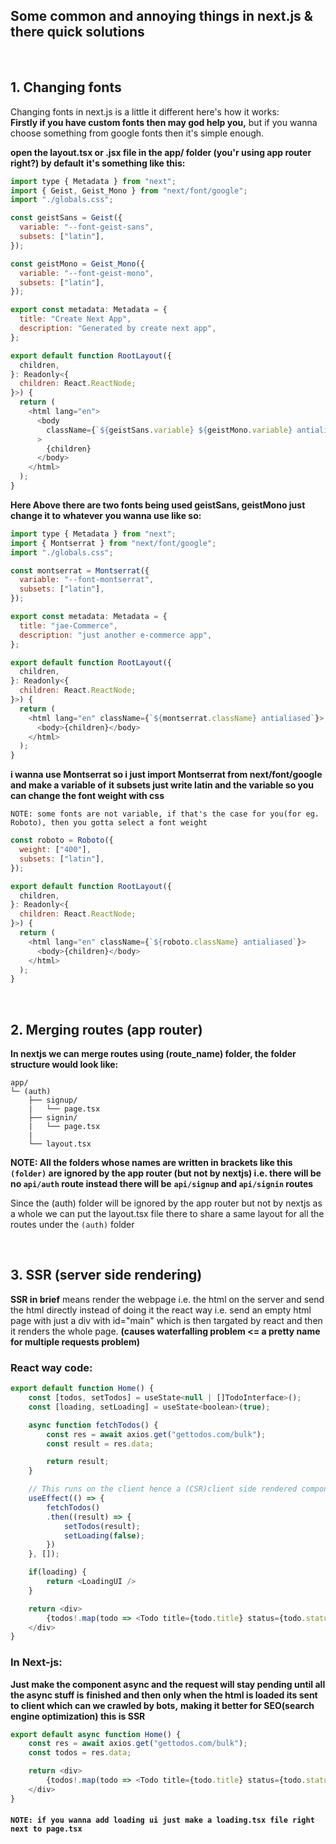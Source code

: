 ## Some common and annoying things in next.js & there quick solutions

<br>

## 1. Changing fonts

Changing fonts in next.js is a little it different here's how it works: <br>
**Firstly if you have custom fonts then may god help you,** but if you wanna choose something from
google fonts then it's simple enough.

**open the layout.tsx or .jsx file in the app/ folder (you'r using app router right?) by default**
**it's something like this:**

```js
import type { Metadata } from "next";
import { Geist, Geist_Mono } from "next/font/google";
import "./globals.css";

const geistSans = Geist({
  variable: "--font-geist-sans",
  subsets: ["latin"],
});

const geistMono = Geist_Mono({
  variable: "--font-geist-mono",
  subsets: ["latin"],
});

export const metadata: Metadata = {
  title: "Create Next App",
  description: "Generated by create next app",
};

export default function RootLayout({
  children,
}: Readonly<{
  children: React.ReactNode;
}>) {
  return (
    <html lang="en">
      <body
        className={`${geistSans.variable} ${geistMono.variable} antialiased`}
      >
        {children}
      </body>
    </html>
  );
}
```

**Here Above there are two fonts being used geistSans, geistMono just change it to**
**whatever you wanna use like so:**

```js
import type { Metadata } from "next";
import { Montserrat } from "next/font/google";
import "./globals.css";

const montserrat = Montserrat({
  variable: "--font-montserrat",
  subsets: ["latin"],
});

export const metadata: Metadata = {
  title: "jae-Commerce",
  description: "just another e-commerce app",
};

export default function RootLayout({
  children,
}: Readonly<{
  children: React.ReactNode;
}>) {
  return (
    <html lang="en" className={`${montserrat.className} antialiased`}>
      <body>{children}</body>
    </html>
  );
}
```

**i wanna use Montserrat so i just import Montserrat from next/font/google and make a variable of**
**it subsets just write latin and the variable so you can change the font weight with css**

`NOTE: some fonts are not variable, if that's the case for you(for eg. Roboto), then you gotta
select a font weight`

```js
const roboto = Roboto({
  weight: ["400"],
  subsets: ["latin"],
});

export default function RootLayout({
  children,
}: Readonly<{
  children: React.ReactNode;
}>) {
  return (
    <html lang="en" className={`${roboto.className} antialiased`}>
      <body>{children}</body>
    </html>
  );
}
```

<br>

## 2. Merging routes (app router)

**In nextjs we can merge routes using (route_name) folder, the folder structure would look like:**

```
app/
└─ (auth)
    ├── signup/
    |   └── page.tsx
    ├── signin/
    |   └── page.tsx
    |
    └── layout.tsx
```

**NOTE: All the folders whose names are written in brackets like this `(folder)` are ignored by the
app router (but not by nextjs) i.e. there will be no `api/auth` route instead there will be**
**`api/signup` and `api/signin` routes**

Since the (auth) folder will be ignored by the app router but not by nextjs as a whole we can put
the layout.tsx file there to share a same layout for all the routes under the `(auth)` folder

<br>

## 3. SSR (server side rendering)

**SSR in brief** means render the webpage i.e. the html on the server and send the html directly instead
of doing it the react way i.e. send an empty html page with just a div with id="main" which is then
targated by react and then it renders the whole page. **(causes waterfalling problem <= a pretty name
for multiple requests problem)**

### React way code:

```javascript
export default function Home() {
    const [todos, setTodos] = useState<null | []TodoInterface>();
    const [loading, setLoading] = useState<boolean>(true);

    async function fetchTodos() {
        const res = await axios.get("gettodos.com/bulk");
        const result = res.data;

        return result;
    }

    // This runs on the client hence a (CSR)client side rendered component
    useEffect(() => {
        fetchTodos()
        .then((result) => {
            setTodos(result);
            setLoading(false);
        })
    }, []);

    if(loading) {
        return <LoadingUI />
    }

    return <div>
        {todos!.map(todo => <Todo title={todo.title} status={todo.status}/>)}
    </div>
}
```

### In Next-js:

**Just make the component async and the request will stay pending until all the async stuff is**
**finished and then only when the html is loaded its sent to client which can we crawled by bots,**
**making it better for SEO(search engine optimization) this is SSR**

```javascript
export default async function Home() {
    const res = await axios.get("gettodos.com/bulk");
    const todos = res.data;

    return <div>
        {todos!.map(todo => <Todo title={todo.title} status={todo.status}/>)}
    </div>
}
```

#### `NOTE: if you wanna add loading ui just make a loading.tsx file right next to page.tsx`
